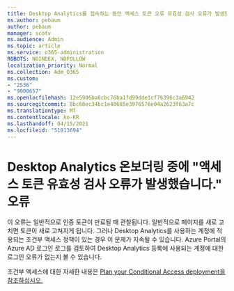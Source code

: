 ```yaml
---
title: Desktop Analytics를 접속하는 동안 액세스 토큰 오류 유효성 검사 오류가 발생했습니다.
ms.author: pebaum
author: pebaum
manager: scotv
ms.audience: Admin
ms.topic: article
ms.service: o365-administration
ROBOTS: NOINDEX, NOFOLLOW
localization_priority: Normal
ms.collection: Adm_O365
ms.custom:
- "2536"
- "9000657"
ms.openlocfilehash: 12e5906ba8cbc76ba1fd99dde1cf76396c3a6942
ms.sourcegitcommit: 8bc60ec34bc1e40685e3976576e04a2623f63a7c
ms.translationtype: MT
ms.contentlocale: ko-KR
ms.lasthandoff: 04/15/2021
ms.locfileid: "51813694"
---
```

# <a name="there-was-an-error-validating-access-token-error-during-desktop-analytics-onboarding"></a>Desktop Analytics 온보더링 중에 "액세스 토큰 유효성 검사 오류가 발생했습니다." 오류

이 오류는 일반적으로 인증 토큰이 만료될 때 관찰됩니다. 일반적으로 페이지를 새로 고치면 토큰이 새로 고쳐지게 됩니다. 그러나 Desktop Analytics를 사용하는 계정에 적용되는 조건부 액세스 정책이 있는 경우 이 문제가 지속될 수 있습니다. Azure Portal의 Azure AD 로그인 로그를 검토하여 Desktop Analytics 등록에 사용되는 계정에 대한 로그인 오류가 없는지 볼 수 있습니다.

조건부 액세스에 대한 자세한 내용은 [Plan your Conditional Access deployment을 참조하십시오.](https://docs.microsoft.com/azure/active-directory/conditional-access/plan-conditional-access)